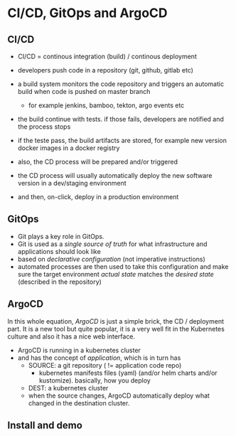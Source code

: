 # CI/CD, GitOps and ArgoCD

## CI/CD
- CI/CD = continous integration (build) / continous deployment

- developers push code in a repository (git, github, gitlab etc)
- a build system monitors the code repository and triggers an automatic build when code is pushed on master branch
  - for example jenkins, bamboo, tekton, argo events etc
- the build continue with tests. if those fails, developers are notified and the process stops
- if the teste pass, the build artifacts are stored, for example new version docker images in a docker registry
- also, the CD process will be prepared and/or triggered
- the CD process will usually automatically deploy the new software version in a dev/staging environment
- and then, on-click, deploy in a production environment

## GitOps
- Git plays a key role in GitOps. 
- Git is used as a *single source of truth* for what infrastructure and applications should look like 
- based on *declarative configuration* (not imperative instructions)
- automated processes are then used to take this configuration and make sure the target environment *actual state* matches the *desired state* (described in the repository)

## ArgoCD
In this whole equation, *ArgoCD* is just a simple brick, the CD / deployment part. It is a new tool but quite popular, it is a very well fit in the Kubernetes culture and also it has a nice web interface.

- ArgoCD is running in a kubernetes cluster
- and has the concept of *application*, which is in turn has
    - SOURCE: a git repository ( != application code repo)
      - kubernetes manifests files (yaml) (and/or helm charts and/or kustomize). basically, how you deploy
    - DEST: a kubernetes cluster 
    - when the source changes, ArgoCD automatically deploy what changed in the destination cluster.


## Install and demo




